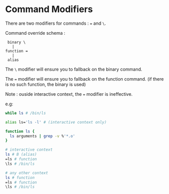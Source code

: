 
# Command Modifiers

There are two modifiers for commands : `=` and `\`.

Command override schema :

```
 binary \
   |
function =
   |
 alias
```

The `\` modifier will ensure you to fallback on the binary command.

The `=` modifier will ensure you to fallback on the function command. (if there is no such function, the binary is used)

Note : ouside interactive context, the `=` modifier is ineffective.

e.g:
```bash
while ls # /bin/ls

alias ls='ls -l' # (interactive context only)

function ls {
  ls arguments | grep -v %'*.o'
}

# interactive context
ls # B (alias)
=ls # function
\ls # /bin/ls

# any other context
ls # function
=ls # function
\ls # /bin/ls
```

